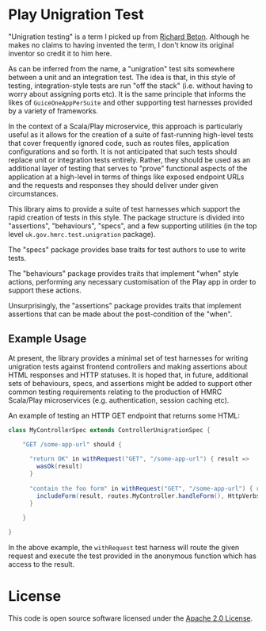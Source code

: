 
# Play Unigration Test

"Unigration testing" is a term I picked up from [Richard Beton](https://www.bigbeeconsultants.uk/). Although he makes no claims to having invented
the term, I don't know its original inventor so credit it to him here.

As can be inferred from the name, a "unigration" test sits somewhere between a unit and an integration test. The idea is that, in this style of 
testing, integration-style tests are run "off the stack" (i.e. without having to worry about assigning ports etc). It is the same principle
that informs the likes of `GuiceOneAppPerSuite` and other supporting test harnesses provided by a variety of frameworks.

In the context of a Scala/Play microservice, this approach is particularly useful as it allows for the creation of a suite of fast-running
high-level tests that cover frequently ignored code, such as routes files, application configurations and so forth. It is not anticipated
that such tests should replace unit or integration tests entirely. Rather, they should be used as an additional layer of testing that serves
to "prove" functional aspects of the application at a high-level in terms of things like exposed endpoint URLs and the requests and responses
they should deliver under given circumstances.

This library aims to provide a suite of test harnesses which support the rapid creation of tests in this style. The package structure is
divided into "assertions", "behaviours", "specs", and a few supporting utilities (in the top level `uk.gov.hmrc.test.unigration` package).

The "specs" package provides base traits for test authors to use to write tests.

The "behaviours" package provides traits that implement "when" style actions, performing any necessary customisation of the Play app in order
to support these actions.

Unsurprisingly, the "assertions" package provides traits that implement assertions that can be made about the post-condition of the "when". 

## Example Usage

At present, the library provides a minimal set of test harnesses for writing unigration tests against frontend controllers and making assertions
about HTML responses and HTTP statuses. It is hoped that, in future, additional sets of behaviours, specs, and assertions might be added to
support other common testing requirements relating to the production of HMRC Scala/Play microservices (e.g. authentication, session caching etc).

An example of testing an HTTP GET endpoint that returns some HTML:

```scala
class MyControllerSpec extends ControllerUnigrationSpec {

    "GET /some-app-url" should {
    
      "return OK" in withRequest("GET", "/some-app-url") { result =>
        wasOk(result)
      }
      
      "contain the foo form" in withRequest("GET", "/some-app-url") { result =>
        includeForm(result, routes.MyController.handleForm(), HttpVerbs.POST)
      }
    
    }

}
```

In the above example, the `withRequest` test harness will route the given request and execute the test provided in the anonymous function which
has access to the result.


# License

This code is open source software licensed under the [Apache 2.0 License]("http://www.apache.org/licenses/LICENSE-2.0.html").